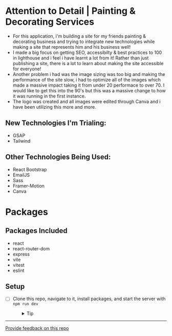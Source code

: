 # Attention to Detail | Painting & Decorating Services

- For this application, i'm building a site for my friends painting & decorating business and trying to integrate new technologies while making a site that represents him and his business well!
- I made a big focus on getting SEO, accessibilty & best practices to 100 in lighthouse and i feel i have learnt a lot from it! Rather than just publishing a site, there is a lot to learn about making the site accessible for everyone!
- Another problem i had was the image sizing was too big and making the performance of the site slow, i had to optimize all of the images which made a massive impact taking it from under 20 performace to over 70. I would like to get this into the 90's but this was a massive change to how it was running in the first instance.
- The logo was created and all images were edited through Canva and i have been utilizing this more and more. 

## New Technologies I'm Trialing:
- GSAP
- Tailwind

## Other Technologies Being Used:
- React Bootstrap
- EmailJS
- Sass
- Framer-Motion
- Canva

# Packages 

## Packages Included
- react
- react-router-dom
- express
- vite
- vitest
- eslint

## Setup

- [ ] Clone this repo, navigate to it, install packages, and start the server with `npm run dev`
  <details style="padding-left: 2em">
    <summary>Tip</summary>

    ```sh
    npm install
    npm run dev
    ```
  </details>

---
[Provide feedback on this repo](https://docs.google.com/forms/d/e/1FAIpQLSfw4FGdWkLwMLlUaNQ8FtP2CTJdGDUv6Xoxrh19zIrJSkvT4Q/viewform?usp=pp_url&entry.1958421517=boilerplate-react)
